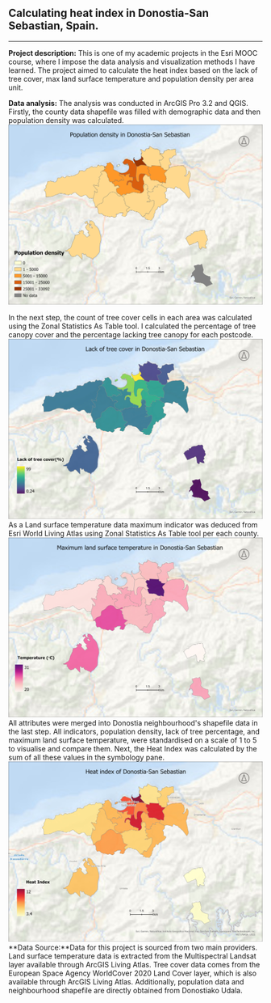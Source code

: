 ## Calculating heat index in Donostia-San Sebastian, Spain. 
---
**Project description:** This is one of my academic projects in the Esri MOOC course, where I impose the data analysis and visualization methods I have learned. The project aimed to calculate the heat index based on the lack of tree cover, max land surface temperature and population density per area unit.

**Data analysis:** The analysis was conducted in ArcGIS Pro 3.2 and QGIS. Firstly, the county data shapefile was filled with demographic data and then population density was calculated. 
<img src="images/population_density.jpg"/>

In the next step, the count of tree cover cells in each area was calculated using the Zonal Statistics As Table tool. I calculated the percentage of tree canopy cover and the percentage lacking tree canopy for each postcode. 
<img src="images/lack_of_tree.jpg"/>
As a Land surface temperature data maximum indicator was deduced from Esri World Living Atlas using Zonal Statistics As Table tool per each county. 
<img src="images/temperature.jpg"/>
All attributes were merged into Donostia neighbourhood's shapefile data in the last step. All indicators, population density, lack of tree percentage, and maximum land surface temperature, were standardised on a scale of 1 to 5 to visualise and compare them. Next, the Heat Index was calculated by the sum of all these values in the symbology pane.
<img src="images/Heat_index.jpg"/>
**Data Source:**Data for this project is sourced from two main providers. Land surface temperature data is extracted from the Multispectral Landsat layer available through ArcGIS Living Atlas. Tree cover data comes from the European Space Agency WorldCover 2020 Land Cover layer, which is also available through ArcGIS Living Atlas. Additionally, population data and neighbourhood shapefile are directly obtained from Donostiako Udala.

